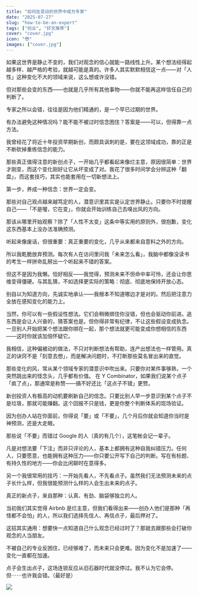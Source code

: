 ```yaml
---
title: "如何在变动的世界中成为专家"
date: "2025-07-27"
slug: "how-to-be-an-expert"
tags: ["创业", "好文推荐"]
cover: "cover.jpg"
icon: "😎"
images: ["cover.jpg"]
---
```

如果这世界是静止不变的，我们对观念的信心就能一路线性上升。某个想法经得起越多样、越严格的考验，就越可能是真的。许多人其实默默相信这一点——对「人性」这种变化不大的领域来说，这么想或许没错。



但对那些会变的东西——也就是几乎所有其他事物——你就不能再这样信任自己的判断了。



专家之所以会错，往往是因为他们精通的，是一个早已过期的世界。



有办法避免这种情况吗？能不能不被过时信念困住？答案是——可以，但得靠一点方法。



我曾经花了将近十年投资早期新创，而颇具讽刺的是，要在这领域成功，靠的正是不断砍掉重练信念的能力。



那些真正值得注意的新创点子，一开始几乎都看起来像烂主意，原因很简单：世界才刚变，而这个变化刚好让它从坏变成了对。我花了很多时间学会分辨这种「翻盘」，而这套技巧，其实也能套用在一切新想法上。



第一步，养成一种信念：世界一定会变。



那些对自己观点越来越笃定的人，潜意识里其实是认定世界静止。只要你不时提醒自己——「不是喔，它在变」，你就会开始训练自己去嗅出风的方向。



那该从哪里开始观察？除了「人性不太变」这条中等实用的原则外，很抱歉，变化这东西基本上没办法准确预测。



听起来像废话，但很重要：真正重要的变化，几乎从来都来自意料之外的方向。



所以我乾脆放弃预测。每次有人在访问里问我「未来怎么看」，我脑中都像没读书的考生一样拼命乱掰出一个听起来不错的答案。



但这不是因为我懒。恰好相反——我觉得，预测未来不但命中率可怜，还会让你思维变得僵硬。与其乱猜，不如选择更实际的策略：彻底、彻底地保持开放心态。



别自以为知道方向，先诚实地承认——我根本不知道哪边才是对的。然后把注意力全放在感知变化的能力上。



当然，你可以有一些假设性想法。它们会稍微绑住你没错，但也会驱动你前进。追东西是会让人兴奋的，猜答案也是。但你得非常有纪律，不让这些假设变成执念。
一旦别人开始把某个想法跟你绑在一起，那个想法就更可能变成你想相信的东西——这时你就该加倍怀疑它。



我相信，这种偏被动的做法，不只对判断想法有帮助，连产出想法也一样管用。真正的诀窍不是「刻意去想」，而是解决问题时，不打断那些莫名冒出来的直觉。



那些变化的风，常从某个领域专家的潜意识中吹出来。只要你对某件事够熟，一个突然跳出来的怪念头，几乎都有价值。
在 Y Combinator，如果我们说某个点子「疯了点」，那通常是称赞——搞不好还比「这点子不错」更赞。



新创投资人有极高的动机要刷新自己的信念。只要比别人早一步意识到某个点子不是垃圾，那就可能赚翻。这个回报不只是钱，更是你整个判断体系的现场验证。



因为创办人站在你面前，你得说「要」或「不要」，几个月后你就会知道你当时是神预测，还是大走眼。



那些说「不要」而错过 Google 的人（真的有几个），这笔帐会记一辈子。



凡是对想法要「下注」而非只评论的人，基本上都拥有这种自我纠错压力。任何人，只要愿意，也能拥有这种压力——你只要公开写下自己的判断。写在有标题、有持久性的地方——你会比闲聊时在意得多。



另一个我很常用的技巧：一开始先看人，不先看点子。虽然我们无法预测未来的点子长什么样，但我很能预测什么样的人会生出未来的点子。



真正的新点子，来自那种：认真、有劲、脑袋够独立的人。



当初我们其实觉得 Airbnb 是烂主意，但我们看得出来——创办人他们是那种「再怪都不会怕」的人，所以我们选择先信人、再信点子，最后押对了。



这招其实通用：想要快一点知道自己什么观念已经过时了？那就去跟那些会打破你观念的人当朋友。



不被自己的专业反困住，已经够难了，而未来只会更难。因为变化不是加速了——变化一直都在加速。



点子会生出点子，这场连锁反应从旧石器时代就没停过。我不认为它会停。
但⋯⋯也许我会错。（最好是）




![](https://prod-files-secure.s3.us-west-2.amazonaws.com/112d0858-5090-4d34-a606-b75eb8d65fd2/46476355-9cf3-4e99-9b7a-3531bc426380/1000202064.png?X-Amz-Algorithm=AWS4-HMAC-SHA256&X-Amz-Content-Sha256=UNSIGNED-PAYLOAD&X-Amz-Credential=ASIAZI2LB466RHS2WU5T%2F20250816%2Fus-west-2%2Fs3%2Faws4_request&X-Amz-Date=20250816T134640Z&X-Amz-Expires=3600&X-Amz-Security-Token=IQoJb3JpZ2luX2VjEC0aCXVzLXdlc3QtMiJIMEYCIQCzB92ef60n49ycz060b9MMoMk8DAPdeLTIJ2DhA3lJsQIhAIUrBVZnLcVUm9x%2BDRgeDJVoSjjA9qqthManFzu3ulgzKv8DCHYQABoMNjM3NDIzMTgzODA1Igw3oLW6sIAd5ED3mnIq3ANSLU%2B6hpZdV4w%2BSlvOphPSttvseWXGQ430hbQEK8JFERow4Ux36Rk%2F4dGmRQKIWvAB%2BxJKFTDDoolJAm8mTBO1TEy%2Fq1rI0kRY0dfCKNb1aXye%2BYw8KnQyTAYN%2FQTLyi7n9hUXW%2BolhNCO07mWLEEPTFbBUJKe4W8l1H%2FIAuu%2F4mGZ2EuZYvCpY40a0T%2FhNRHs25VH050EfjSxwQeCtWnl6zpuGdhHqlb4OK38xOnv3BJuxYgwKuGwkTkwWAATeWw9r2G4JtJD%2Fpti314M39fkm9W63CXpM%2Ba2c1W1VhStGJRYxlyk3DPrc7QHNNwwYaO8U8nGT%2FRMFuO%2F56%2Fub%2B5N2yAlbfcz%2BPKsE35KRRpeOAQ%2Fy7PGepNP4MOtROeCSoUttWgRv6EvYoLcPr5LsLKKqToTChXrz3QN0sWgDLFWSGAEplYYdINgBd46ufLFi1lDQwiGyMppLzq3Em6niDcapdHBKwfp4rPlFxHq4Omi7CSs11VbkwijVc3Y0IYIRU%2BlzkuJIYI%2FALWyMOvuV%2FAx6SNcVbfPHDJESRZKh%2Bo3zKm4fe4S1%2BSPuWUpgRT9G4s9klEIuF%2BGMAD44tmyJIKs66uiph7cX8EJjAhCeTieI0Iy9t4f5wvk3S4u3DDrgYLFBjqkAVaS5jTYAi%2Bo0vCphUcOcJQ5z%2Fm6Hh4JofDoVHMed%2Fk3z7bcrGENuoJ%2F3IzIyhYIaI4ecJ00dADGMWktRIYWLlZnpdicKhbIDQkyZ%2FzSPjeDpAKaEXuUQtFOajm8cKmMT6QsoAOvfgd204O9Mc2mkOehXkTGxBs5LGmvbxcFB64ZBoQfuykdNNY5BzPvCV%2BNcFQ99gFXpudPYI18iOeI3jmMARba&X-Amz-Signature=aaefe2e3e7e1a61863a7aa007639ef1d01620e162e727bb7481ca7e3a8e39086&X-Amz-SignedHeaders=host&x-amz-checksum-mode=ENABLED&x-id=GetObject)

